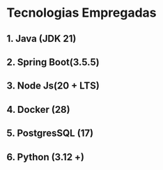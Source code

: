 # Tecnologias Empregadas

## 1. Java (JDK 21)

## 2. Spring Boot(3.5.5)

## 3. Node Js(20 + LTS)

## 4. Docker (28)

## 5. PostgresSQL (17)

## 6. Python (3.12 +)


